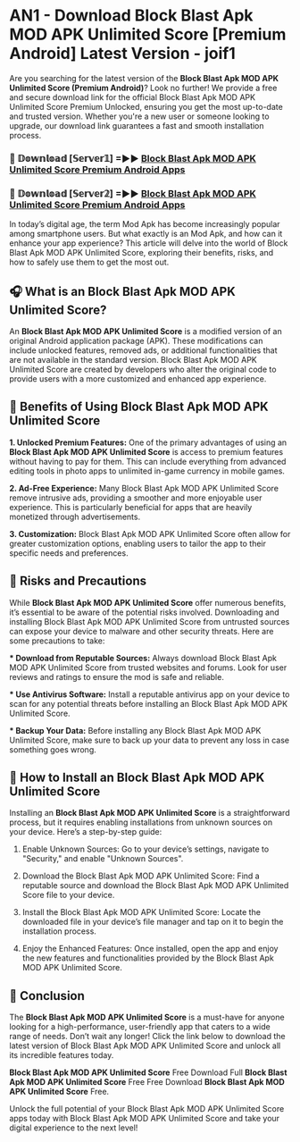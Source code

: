 # AN1 - Download Block Blast Apk MOD APK Unlimited Score [Premium Android] Latest Version - joif1

Are you searching for the latest version of the <strong>Block Blast Apk MOD APK Unlimited Score (Premium Android)</strong>? Look no further! We provide a free and secure download link for the official Block Blast Apk MOD APK Unlimited Score Premium Unlocked, ensuring you get the most up-to-date and trusted version. Whether you're a new user or someone looking to upgrade, our download link guarantees a fast and smooth installation process.


<h3>🔴 𝔻𝕠𝕨𝕟𝕝𝕠𝕒𝕕 [𝕊𝕖𝕣𝕧𝕖𝕣𝟙] =►► <a href="https://aan1.pages.dev?q=Block+Blast+Apk+MOD+APK+Unlimited+Score&ref=C5R">Block Blast Apk MOD APK Unlimited Score Premium Android Apps</a></h3>

<h3>🔴 𝔻𝕠𝕨𝕟𝕝𝕠𝕒𝕕 [𝕊𝕖𝕣𝕧𝕖𝕣𝟚] =►► <a href="https://aan1.pages.dev?q=Block+Blast+Apk+MOD+APK+Unlimited+Score&ref=R4T">Block Blast Apk MOD APK Unlimited Score Premium Android Apps</a></h3>


In today’s digital age, the term Mod Apk has become increasingly popular among smartphone users. But what exactly is an Mod Apk, and how can it enhance your app experience? This article will delve into the world of Block Blast Apk MOD APK Unlimited Score, exploring their benefits, risks, and how to safely use them to get the most out.


<h2>🎧 What is an Block Blast Apk MOD APK Unlimited Score?</h2>

An <strong>Block Blast Apk MOD APK Unlimited Score</strong> is a modified version of an original Android application package (APK). These modifications can include unlocked features, removed ads, or additional functionalities that are not available in the standard version. Block Blast Apk MOD APK Unlimited Score are created by developers who alter the original code to provide users with a more customized and enhanced app experience.


<h2>🌟 Benefits of Using Block Blast Apk MOD APK Unlimited Score</h2>

<strong> 1. Unlocked Premium Features:</strong> One of the primary advantages of using an <strong>Block Blast Apk MOD APK Unlimited Score</strong> is access to premium features without having to pay for them. This can include everything from advanced editing tools in photo apps to unlimited in-game currency in mobile games.

<strong> 2. Ad-Free Experience:</strong> Many Block Blast Apk MOD APK Unlimited Score remove intrusive ads, providing a smoother and more enjoyable user experience. This is particularly beneficial for apps that are heavily monetized through advertisements.

<strong> 3. Customization:</strong> Block Blast Apk MOD APK Unlimited Score often allow for greater customization options, enabling users to tailor the app to their specific needs and preferences.


<h2>🚀 Risks and Precautions</h2>

While <strong>Block Blast Apk MOD APK Unlimited Score</strong> offer numerous benefits, it’s essential to be aware of the potential risks involved. Downloading and installing Block Blast Apk MOD APK Unlimited Score from untrusted sources can expose your device to malware and other security threats. Here are some precautions to take:

<strong> * Download from Reputable Sources:</strong> Always download Block Blast Apk MOD APK Unlimited Score from trusted websites and forums. Look for user reviews and ratings to ensure the mod is safe and reliable.

<strong> * Use Antivirus Software:</strong> Install a reputable antivirus app on your device to scan for any potential threats before installing an Block Blast Apk MOD APK Unlimited Score.

<strong> * Backup Your Data:</strong> Before installing any Block Blast Apk MOD APK Unlimited Score, make sure to back up your data to prevent any loss in case something goes wrong.


<h2>🤔 How to Install an Block Blast Apk MOD APK Unlimited Score</h2>

Installing an <strong>Block Blast Apk MOD APK Unlimited Score</strong> is a straightforward process, but it requires enabling installations from unknown sources on your device. Here’s a step-by-step guide:

 1. Enable Unknown Sources: Go to your device’s settings, navigate to "Security," and enable "Unknown Sources".

 2. Download the Block Blast Apk MOD APK Unlimited Score: Find a reputable source and download the Block Blast Apk MOD APK Unlimited Score file to your device.

 3. Install the Block Blast Apk MOD APK Unlimited Score: Locate the downloaded file in your device’s file manager and tap on it to begin the installation process.

 4. Enjoy the Enhanced Features: Once installed, open the app and enjoy the new features and functionalities provided by the Block Blast Apk MOD APK Unlimited Score.


<h2>🎯 <strong>Conclusion</strong></h2>

The <strong>Block Blast Apk MOD APK Unlimited Score</strong> is a must-have for anyone looking for a high-performance, user-friendly app that caters to a wide range of needs. Don’t wait any longer! Click the link below to download the latest version of Block Blast Apk MOD APK Unlimited Score and unlock all its incredible features today.

<strong>Block Blast Apk MOD APK Unlimited Score</strong> Free Download Full <strong>Block Blast Apk MOD APK Unlimited Score</strong> Free Free Download <strong>Block Blast Apk MOD APK Unlimited Score</strong> Free.

Unlock the full potential of your Block Blast Apk MOD APK Unlimited Score apps today with Block Blast Apk MOD APK Unlimited Score and take your digital experience to the next level!